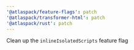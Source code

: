 ```yaml
---
'@atlaspack/feature-flags': patch
'@atlaspack/transformer-html': patch
'@atlaspack/rust': patch
---
```


Clean up the `inlineIsolatedScripts` feature flag
